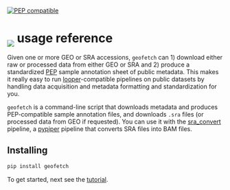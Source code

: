 [![PEP compatible](http://pepkit.github.io/img/PEP-compatible-green.svg)](http://pepkit.github.io)

# <img src="../img/geofetch_logo.svg" class="img-fluid" style="max-height:45px; margin-top:-15px; margin-bottom:-10px">  usage reference

Given one or more GEO or SRA accessions, `geofetch` can 1) download either raw or processed data from either GEO or SRA and 2) produce a standardized [PEP](http://pepkit.github.io) sample annotation sheet of public metadata. This makes it really easy to run [looper](https://pepkit.github.io/docs/looper/)-compatible pipelines on public datasets by handling data acquisition and metadata formatting and standardization for you.

`geofetch` is a command-line script that downloads metadata and produces PEP-compatible sample annotation files, and downloads `.sra` files (or processed data from GEO if requested). You can use it with the [sra_convert](http://github.com/pepkit/sra_convert) pipeline, a [pypiper](http://pypiper.readthedocs.io) pipeline that converts SRA files into BAM files.


## Installing

```bash
pip install geofetch
```

To get started, next see the [tutorial](tutorial).
